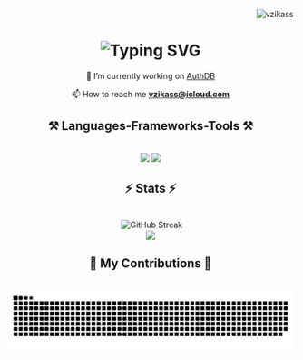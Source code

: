 <p align="right"> <img src="https://komarev.com/ghpvc/?username=vzikass&label=Profile%20views&color=000000&style=plastic" alt="vzikass" /> </p>

<h1 align="center">
    <img src="https://readme-typing-svg.demolab.com?font=Righteous&size=25&duration=2500&pause=500&background=FFFFFF00&center=true&vCenter=true&width=435&lines=Hello!%F0%9F%91%8B++;I'm+Ivkin+Vyacheslav!+;Golang+developer" alt="Typing SVG" />
</h1>
<div align="center">

🔭 I’m currently working on [AuthDB](https://github.com/vzikass/AuthDB)

📫 How to reach me **vzikass@icloud.com**

<p align="left">

</div>
<h2 align="center">⚒️ Languages-Frameworks-Tools ⚒️</h2>
<br/>
<div align="center">
    <img src="https://skillicons.dev/icons?i=golang,docker,postgres,mysql,vscode,github,git" />
    <img src="https://skillicons.dev/icons?i=markdown,postman" />
</div>

<h2 align="center">⚡ Stats ⚡</h2>
<br>
<div align=center>
  <img width=390 src=""/>
  <img width=390 src="https://streak-stats.demolab.com?user=vzikass&theme=meta-dark&date_format=j%20M%5B%20Y%5D" alt="GitHub Streak" />
  <br/>
  <img width=325 align="center" src="https://github-readme-stats.vercel.app/api?username=vzikass&show_icons=true&theme=radical"/>
</div>

<div align="center">
  <h2>🐍 My Contributions 🐍</h2>
  <br>
  <img alt="snake eating my contributions" src="https://raw.githubusercontent.com/vzikass/vzikass/output/github-contribution-grid-snake.svg" />
